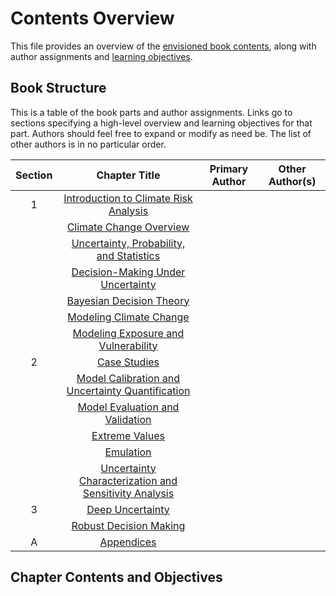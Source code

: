 # Contents Overview

This file provides an overview of the [envisioned book contents](#book-structure), along with author assignments and [learning objectives](#part-contents-and-objectives).

## Book Structure

This is a table of the book parts and author assignments. Links go to sections specifying a high-level overview and learning objectives for that part. Authors should feel free to expand or modify as need be. The list of other authors is in no particular order.


| Section | Chapter Title | Primary Author | Other Author(s) |
|   :--:  |       :--:    |      :--:      |       :--:      |
| 1 | [Introduction to Climate Risk Analysis](#introduction-to-climate-risk-analysis) | | |
|   | [Climate Change Overview](#climate-change-overview) | | |
|   | [Uncertainty, Probability, and Statistics](#uncertainty-probability-and-statistics) | | |
|   | [Decision-Making Under Uncertainty](#decision-making-under-uncertainty) | | |
|   | [Bayesian Decision Theory](#bayesian-decision-theory) | | |
|   | [Modeling Climate Change](#modeling-climate-hazards) | | |
|   | [Modeling Exposure and Vulnerability](#modeling-exposure-vulnerability) | | | 
| 2 | [Case Studies](#case-studies) | | |
|   | [Model Calibration and Uncertainty Quantification](#model-calibration) | | |
|   | [Model Evaluation and Validation](#model-evaluation) | | |
|   | [Extreme Values](#climate-extremes) | | |
|   | [Emulation](#emulation) | | |
|   | [Uncertainty Characterization and Sensitivity Analysis](#uncertainty-characterization) | | |
| 3 | [Deep Uncertainty](#deep-uncertainty) | | |
|   | [Robust Decision Making](#robust-decision-making)
| A | [Appendices](#appendices) | | |

## Chapter Contents and Objectives

